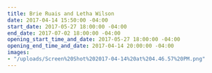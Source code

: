 ```yaml
---
title: Brie Ruais and Letha Wilson
date: 2017-04-14 15:50:00 -04:00
start_date: 2017-05-27 18:00:00 -04:00
end_date: 2017-07-02 18:00:00 -04:00
opening_start_time_and_date: 2017-05-27 18:00:00 -04:00
opening_end_time_and_date: 2017-04-14 20:00:00 -04:00
images:
- "/uploads/Screen%20Shot%202017-04-14%20at%204.46.57%20PM.png"
---
```


